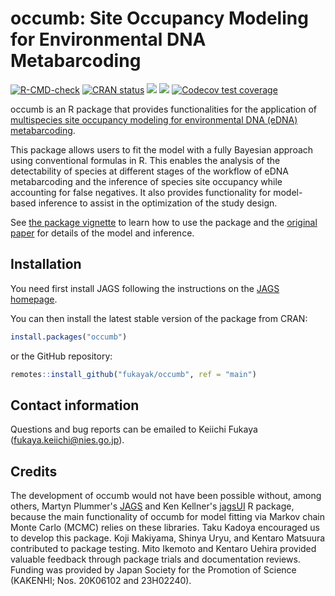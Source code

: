 # occumb: Site Occupancy Modeling for Environmental DNA Metabarcoding

<!-- badges: start -->
[![R-CMD-check](https://github.com/fukayak/occumb/workflows/R-CMD-check/badge.svg)](https://github.com/fukayak/occumb/actions)
[![CRAN status](https://www.r-pkg.org/badges/version/occumb)](https://CRAN.R-project.org/package=occumb)
[![](http://cranlogs.r-pkg.org/badges/grand-total/occumb)](https://cran.r-project.org/package=occumb)
[![](http://cranlogs.r-pkg.org/badges/last-month/occumb)](https://cran.r-project.org/package=occumb)
[![Codecov test coverage](https://codecov.io/gh/fukayak/occumb/graph/badge.svg)](https://app.codecov.io/gh/fukayak/occumb)
<!-- badges: end -->

occumb is an R package that provides functionalities for the application of [multispecies site occupancy modeling for environmental DNA (eDNA) metabarcoding](https://doi.org/10.1111/2041-210X.13732).

This package allows users to fit the model with a fully Bayesian approach using conventional formulas in R. This enables the analysis of the detectability of species at different stages of the workflow of eDNA metabarcoding and the inference of species site occupancy while accounting for false negatives. It also provides functionality for model-based inference to assist in the optimization of the study design.

See [the package vignette](https://fukayak.github.io/occumb/articles/occumb.html) to learn how to use the package and the [original paper](https://doi.org/10.1111/2041-210X.13732) for details of the model and inference.

## Installation
You need first install JAGS following the instructions on the [JAGS homepage](https://mcmc-jags.sourceforge.io/).

You can then install the latest stable version of the package from CRAN:

``` r
install.packages("occumb")
```

or the GitHub repository:

``` r
remotes::install_github("fukayak/occumb", ref = "main")
```

## Contact information

Questions and bug reports can be emailed to Keiichi Fukaya (fukaya.keiichi@nies.go.jp).

## Credits

The development of occumb would not have been possible without, among others, Martyn Plummer's [JAGS](https://mcmc-jags.sourceforge.io/) and Ken Kellner's [jagsUI](https://CRAN.R-project.org/package=jagsUI) R package, because the main functionality of occumb for model fitting via Markov chain Monte Carlo (MCMC) relies on these libraries. Taku Kadoya encouraged us to develop this package. Koji Makiyama, Shinya Uryu, and Kentaro Matsuura contributed to package testing. Mito Ikemoto and Kentaro Uehira provided valuable feedback through package trials and documentation reviews. Funding was provided by Japan Society for the Promotion of Science (KAKENHI; Nos. 20K06102 and 23H02240).

